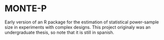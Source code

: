 # MONTE-P
Early version of an R package for the estimation of statistical power-sample size in experiments with complex designs.
This project originaly was an undergraduate thesis, so note that it is still in spanish.
